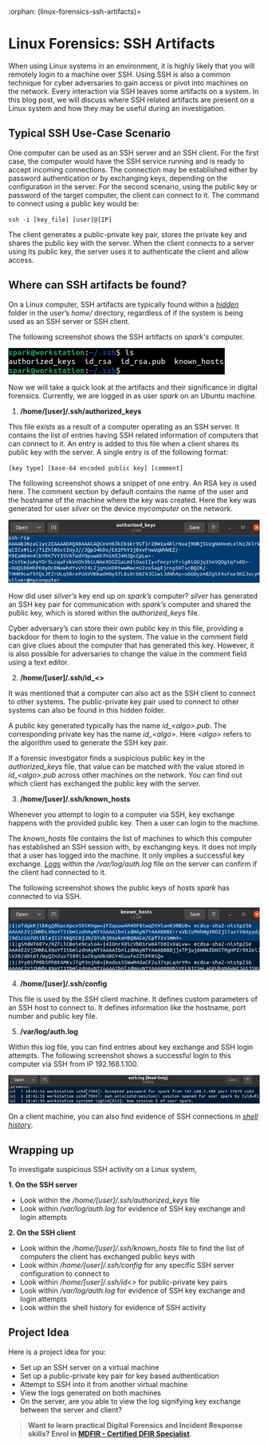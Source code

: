 :orphan:
(linux-forensics-ssh-artifacts)=
# Linux Forensics: SSH Artifacts
 
When using Linux systems in an environment, it is highly likely that you will remotely login to a machine over SSH. Using SSH is also a common technique for cyber adversaries to gain access or pivot into machines on the network. Every interaction via SSH leaves some artifacts on a system. In this blog post, we will discuss where SSH related artifacts are present on a Linux system and how they may be useful during an investigation.

## Typical SSH Use-Case Scenario

One computer can be used as an SSH server and an SSH client. For the first case, the computer would have the SSH service running and is ready to accept incoming connections. The connection may be established either by password authentication or by exchanging keys, depending on the configuration in the server. For the second scenario, using the public key or password of the target computer, the client can connect to it. The command to connect using a public key would be:

`ssh -i [key_file] [user]@[IP]`

The client generates a public-private key pair, stores the private key and shares the public key with the server. When the client connects to a server using its public key, the server uses it to authenticate the client and allow access.

## Where can SSH artifacts be found?

On a Linux computer, SSH artifacts are typically found within a *[hidden](dont-be-tricked-by-hidden-files-viewing-hidden-files-and-directories-in-linux)* folder in the user’s *home/* directory, regardless of if the system is being used as an SSH server or SSH client. 

The following screenshot shows the SSH artifacts on *spark's* computer.

![alt text](images/ssh-1.png)

Now we will take a quick look at the artifacts and their significance in digital forensics. Currently, we are logged in as user *spark* on an Ubuntu machine.

1. **/home/[user]/.ssh/authorized_keys**

This file exists as a result of a computer operating as an SSH server. It contains the list of entries having SSH related information of computers that can connect to it. An entry is added to this file when a client shares its public key with the server. A single entry is of the following format:

`[key type] [base-64 encoded public key] [comment]`

The following screenshot shows a snippet of one entry. An RSA key is used here. The comment section by default contains the name of the user and the hostname of the machine where the key was created. Here the key was generated for user *silver* on the device *mycomputer* on the network. 

![alt text](images/ssh-2.png)

How did user *silver’s* key end up on *spark’s* computer? *silver* has generated an SSH key pair for communication with *spark’s* computer and shared the public key, which is stored within the *authorized_keys* file. 

Cyber adversary’s can store their own public key in this file, providing a backdoor for them to login to the system. The value in the comment field can give clues about the computer that has generated this key. However, it is also possible for adversaries to change the value in the comment field using a text editor.

2. **/home/[user]/.ssh/id_<>**

It was mentioned that a computer can also act as the SSH client to connect to other systems. The public-private key pair used to connect to other systems can also be found in this hidden folder. 

A public key generated typically has the name *id_\<algo>.pub*. The corresponding private key has the name *id_\<algo>*. Here *\<algo>* refers to the algorithm used to generate the SSH key pair. 

If a forensic investigator finds a suspicious public key in the *authorized_keys* file, that value can be matched with the value stored in *id_\<algo>.pub* across other machines on the network. You can find out which client has exchanged the public key with the server.

3. **/home/[user]/.ssh/known_hosts**

Whenever you attempt to login to a computer via SSH, key exchange happens with the provided public key. Then a user can login to the machine.

The *known_hosts* file contains the list of machines to which this computer has established an SSH session with, by exchanging keys. It does not imply that a user has logged into the machine. It only implies a successful key exchange. *[Logs](log-sources-in-linux-systems)* within the */var/log/auth.log* file on the server can confirm if the client had connected to it.

The following screenshot shows the public keys of hosts *spark* has connected to via SSH.

![alt text](images/ssh-3.png)

4. **/home/[user]/.ssh/config**

This file is used by the SSH client machine. It defines custom parameters of an SSH host to connect to. It defines information like the hostname, port number and public key file.

5. **/var/log/auth.log**

Within this log file, you can find entries about key exchange and SSH login attempts. The following screenshot shows a successful login to this computer via SSH from IP 192.168.1.100.

![alt text](images/ssh-4.png)

On a client machine, you can also find evidence of SSH connections in *[shell history](shell-history-in-linux)*.

## Wrapping up

To investigate suspicious SSH activity on a Linux system, 

**1. On the SSH server**

- Look within the */home/[user]/.ssh/authorized_keys* file
- Look within */var/log/auth.log* for evidence of SSH key exchange and login attempts

**2. On the SSH client**

- Look within the */home/[user]/.ssh/known_hosts* file to find the list of computers the client has exchanged public keys with
- Look within */home/[user]/.ssh/config* for any specific SSH server configuration to connect to
- Look within */home/[user]/.ssh/id<>* for public-private key pairs
- Look within */var/log/auth.log* for evidence of SSH key exchange and login attempts
- Look within the shell history for evidence of SSH activity

## Project Idea

Here is a project idea for you:

- Set up an SSH server on a virtual machine 
- Set up a public-private key pair for key based authentication
- Attempt to SSH into it from another virtual machine
- View the logs generated on both machines
- On the server, are you able to view the log signifying key exchange between the server and client?

> **Want to learn practical Digital Forensics and Incident Response skills? Enrol in [MDFIR - Certified DFIR Specialist](https://www.mosse-institute.com/certifications/mdfir-certified-dfir-specialist.html).**
